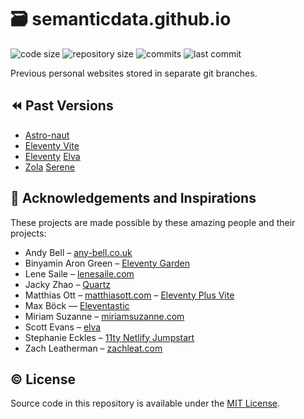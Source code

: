 # 🗃 semanticdata.github.io

![code size](https://img.shields.io/github/languages/code-size/semanticdata/semanticdata.github.io)
![repository size](https://img.shields.io/github/repo-size/semanticdata/semanticdata.github.io)
![commits](https://img.shields.io/github/commit-activity/t/semanticdata/semanticdata.github.io)
![last commit](https://img.shields.io/github/last-commit/semanticdata/semanticdata.github.io)
<!-- ![is website up?](https://img.shields.io/website/https/semanticdata.github.io.svg) -->

Previous personal websites stored in separate git branches.

## ⏪ Past Versions

- [Astro-naut](https://github.com/semanticdata/semanticdata.github.io/tree/astro-naut)
- [Eleventy Vite](https://github.com/semanticdata/semanticdata.github.io/tree/eleventy-vite)
- [Eleventy](https://www.11ty.dev/) [Elva](https://github.com/semanticdata/semanticdata.github.io/tree/eleventy-elva)
- [Zola](https://www.getzola.org/) [Serene](https://github.com/semanticdata/semanticdata.github.io/tree/zola-serene)

## 💜 Acknowledgements and Inspirations

These projects are made possible by these amazing people and their projects:

- Andy Bell – [any-bell.co.uk](https://andy-bell.co.uk/)
- Binyamin Aron Green – [Eleventy Garden](https://github.com/binyamin/eleventy-garden)
- Lene Saile – [lenesaile.com](https://www.lenesaile.com/en/)
- Jacky Zhao – [Quartz](https://github.com/jackyzha0/quartz)
- Matthias Ott – [matthiasott.com](https://matthiasott.com) – [Eleventy Plus Vite](https://github.com/matthiasott/eleventy-plus-vite)
- Max Böck — [Eleventastic](https://github.com/maxboeck/eleventastic)
- Miriam Suzanne – [miriamsuzanne.com](https://www.miriamsuzanne.com)
- Scott Evans – [elva](https://github.com/scottsweb/elva)
- Stephanie Eckles – [11ty Netlify Jumpstart](https://github.com/5t3ph/11ty-netlify-jumpstart)
- Zach Leatherman – [zachleat.com](https://github.com/zachleat/zachleat.com)

## © License

Source code in this repository is available under the [MIT License](LICENSE).
